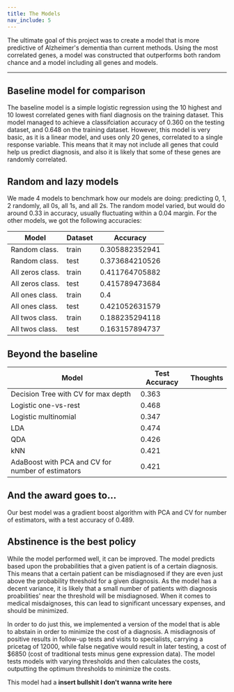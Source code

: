 ```yaml
---
title: The Models
nav_include: 5
---
```


The ultimate goal of this project was to create a model that is more predictive of Alzheimer's dementia than current methods. Using the most correlated genes, a model was constructed that outperforms both random chance and a model including all genes and models.

----------


Baseline model for comparison
-------------

The baseline model is a simple logistic regression using the 10 highest and 10 lowest correlated genes with fianl diagnosis on the training dataset. This model managed to achieve a classifciation accuracy of 0.360 on the testing dataset, and 0.648 on the training dataset. However, this model is very basic, as it is a linear model, and uses only 20 genes, correlated to a single response variable. This means that it may not include all genes that could help us predict diagnosis, and also it is likely that some of these genes are randomly correlated.


Random and lazy models
-------------
We made 4 models to benchmark how our models are doing: predicting 0, 1, 2 randomly, all 0s, all 1s, and all 2s. The random model varied, but would do around 0.33 in accuracy, usually fluctuating within a 0.04 margin. For the other models, we got the following accuracies:

| Model | Dataset | Accuracy |
| ------------- | ------------- | ------------- |
| Random class. | train | 0.305882352941 |
| Random class. | test | 0.373684210526 |
| All zeros class. | train | 0.411764705882 |
| All zeros class. | test | 0.415789473684 |
| All ones class. | train | 0.4 |
| All ones class. | test | 0.421052631579 |
| All twos class. | train | 0.188235294118 |
| All twos class. | test | 0.163157894737 |


Beyond the baseline
-------------

| Model                                    | Test Accuracy | Thoughts |
| ---------------------------------------- | ------------- | -------- |
| Decision Tree with CV for max depth      | 0.363         |          |
| Logistic one-vs-rest                     | 0.468         |          |
| Logistic multinomial                     | 0.347         |          |
| LDA                                      | 0.474         |          |
| QDA                                      | 0.426         |          |
| kNN                                      | 0.421         |          |
| AdaBoost with PCA and CV for number of estimators | 0.421         |          |

And the award goes to...
------------------
Our best model was a gradient boost algorithm with PCA and CV for number of estimators, with a test accuracy of 0.489.


Abstinence is the best policy
-------------

While the model performed well, it can be improved. The model predicts based upon the probabilities that a given patient is of a certain diagnosis. This means that a certain patient can be misdiagnosed if they are even just above the probability threshold for a given diagnosis. As the model has a decent variance, it is likely that a small number of patients with diagnosis proabilities' near the threshold will be misdiagnosed. When it comes to medical misdaignoses, this can lead to significant uncessary expenses, and should be minimized. 

In order to do just this, we implemented a version of the model that is able to abstain in order to minimize the cost of a diagnosis. A misdiagnosis of positive results in follow-up tests and visits to specialists, carrying a pricetag of 12000, while false negative would result in later testing, a cost of $6850 (cost of traditional tests minus gene expression data). The model tests models with varying thresholds and then calculates the costs, outputting the optimum thresholds to minimize the costs. 

This model had a **insert bullshit I don't wanna write here**
